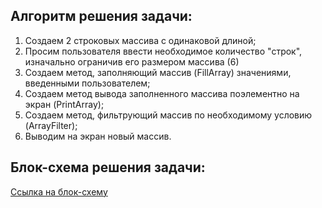 ## Алгоритм решения задачи:
1. Создаем 2 строковых массива с одинаковой длиной;
2. Просим пользователя ввести необходимое количество "строк", изначально ограничив его размером массива (6)
3. Создаем метод, заполняющий массив (FillArray) значениями, введенными пользователем;
3. Создаем метод вывода заполненного массива поэлементно на экран (PrintArray);
4. Создаем метод, фильтрующий массив по необходимому условию (ArrayFilter);
5. Выводим на экран новый массив.


## Блок-схема решения задачи:
[Ссылка на блок-схему](https://disk.yandex.ru/i/efG2FCFnAi7L4A)